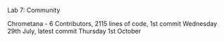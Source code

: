 Lab 7: Community

Chrometana - 6 Contributors, 2115 lines of code, 1st commit Wednesday 29th July, latest commit Thursday 1st October